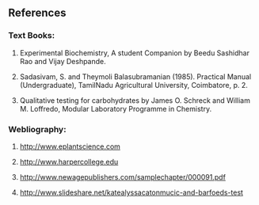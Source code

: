 ## References

### Text Books:
 

1. Experimental Biochemistry, A student Companion by Beedu Sashidhar Rao and Vijay Deshpande.

2. Sadasivam, S. and Theymoli Balasubramanian (1985). Practical Manual (Undergraduate), TamilNadu Agricultural University, Coimbatore, p. 2.

3. Qualitative testing for  carbohydrates by James O. Schreck and William M. Loffredo, Modular Laboratory Programme in Chemistry.
 


### Webliography:
 
 1. http://www.eplantscience.com

 2. http://www.harpercollege.edu

 3. http://www.newagepublishers.com/samplechapter/000091.pdf

 4. http://www.slideshare.net/katealyssacatonmucic-and-barfoeds-test